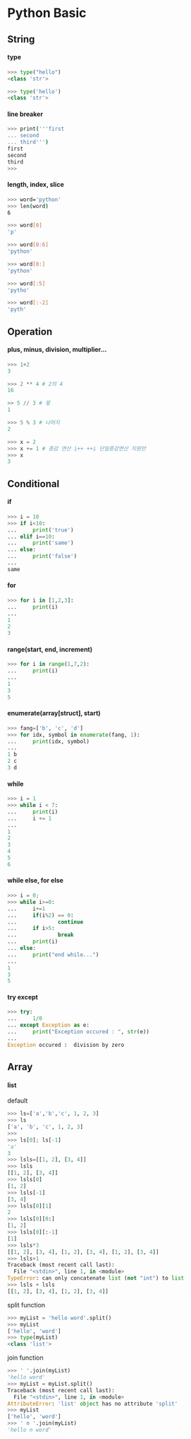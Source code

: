 # Python Basic

## String

#### type

```python
>>> type("hello")
<class 'str'>

>>> type('hello')
<class 'str'>
```

#### line breaker

```bash
>>> print('''first
... second
... third''')
first
second
third
>>>
```

#### length, index, slice

```bash
>>> word='python'
>>> len(word)
6

>>> word[0]
'p'

>>> word[0:6]
'python'

>>> word[0:]
'python'

>>> word[:5]
'pytho'

>>> word[:-2]
'pyth'
```

## Operation

#### plus, minus, division, multiplier...

```python
>>> 1+2
3

>>> 2 ** 4 # 2의 4
16

>> 5 // 3 # 몫
1

>>> 5 % 3 # 나머지
2

>>> x = 2
>>> x += 1 # 증감 연산 i++ ++i 단일증감연산 지원안
>>> x
3
```

## Conditional

#### if

```python
>>> i = 10
>>> if i<10:
...     print('true')
... elif i==10:
...     print('same')
... else:
...     print('false')
...
same
```

#### for

```python
>>> for i in [1,2,3]:
...     print(i)
...
1
2
3
```

#### range\(start, end, increment\)

```python
>>> for i in range(1,7,2):
...     print(i)
...
1
3
5
```

#### enumerate\(array\[struct\], start\)

```python
>>> fang=['b', 'c', 'd']
>>> for idx, symbol in enumerate(fang, 1):
...     print(idx, symbol)
...
1 b
2 c
3 d
```

#### while

```python
>>> i = 1
>>> while i < 7:
...     print(i)
...     i += 1
...
1
2
3
4
5
6
```

#### while else, for else

```python
>>> i = 0;
>>> while i>=0:
...     i+=1
...     if(i%2) == 0:
...             continue
...     if i>5:
...             break
...     print(i)
... else:
...     print("end while...")
...
1
3
5
```

#### try except

```python
>>> try:
...     1/0
... except Exception as e:
...     print("Exception occured : ", str(e))
...
Exception occured :  division by zero
```

## Array

#### list

default

```python
>>> ls=['a','b','c', 1, 2, 3]
>>> ls
['a', 'b', 'c', 1, 2, 3]
>>>
>>> ls[0]; ls[-1]
'a'
3
>>> lsls=[[1, 2], [3, 4]]
>>> lsls
[[1, 2], [3, 4]]
>>> lsls[0]
[1, 2]
>>> lsls[-1]
[3, 4]
>>> lsls[0][1]
2
>>> lsls[0][0:]
[1, 2]
>>> lsls[0][:-1]
[1]
>>> lsls*3
[[1, 2], [3, 4], [1, 2], [3, 4], [1, 2], [3, 4]]
>>> lsls+1
Traceback (most recent call last):
  File "<stdin>", line 1, in <module>
TypeError: can only concatenate list (not "int") to list
>>> lsls + lsls
[[1, 2], [3, 4], [1, 2], [3, 4]]
```

split function

```python
>>> myList = 'hello word'.split()
>>> myList
['hello', 'word']
>>> type(myList)
<class 'list'>
```

join function

```python
>>> ' '.join(myList)
'hello word'
>>> myList = myList.split()
Traceback (most recent call last):
  File "<stdin>", line 1, in <module>
AttributeError: 'list' object has no attribute 'split'
>>> myList
['hello', 'word']
>>> ' n '.join(myList)
'hello n word'
```

